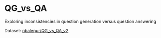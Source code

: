 # QG_vs_QA
Exploring inconsistencies in question generation versus question answering

Dataset: [nbalepur/QG_vs_QA_v2](https://huggingface.co/datasets/nbalepur/QG_vs_QA_v2)